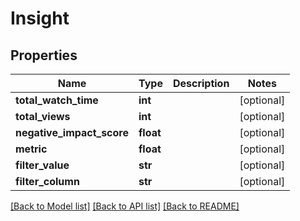 # Insight

## Properties
Name | Type | Description | Notes
------------ | ------------- | ------------- | -------------
**total_watch_time** | **int** |  | [optional] 
**total_views** | **int** |  | [optional] 
**negative_impact_score** | **float** |  | [optional] 
**metric** | **float** |  | [optional] 
**filter_value** | **str** |  | [optional] 
**filter_column** | **str** |  | [optional] 

[[Back to Model list]](../README.md#documentation-for-models) [[Back to API list]](../README.md#documentation-for-api-endpoints) [[Back to README]](../README.md)


